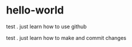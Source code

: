 # hello-world
test . just learn how to use github

test . just learn how to make and commit changes
